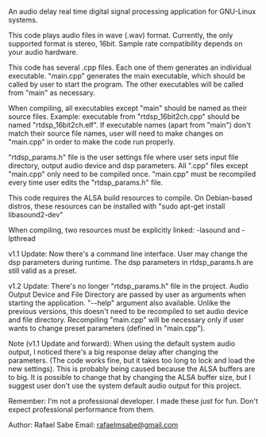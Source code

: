 An audio delay real time digital signal processing application for GNU-Linux systems.

This code plays audio files in wave (.wav) format. 
Currently, the only supported format is stereo, 16bit. Sample rate compatibility depends on your audio hardware.

This code has several .cpp files. Each one of them generates an individual executable. 
"main.cpp" generates the main executable, which should be called by user to start the program. 
The other executables will be called from "main" as necessary.

When compiling, all executables except "main" should be named as their source files. 
Example: executable from "rtdsp_16bit2ch.cpp" should be named "rtdsp_16bit2ch.elf". 
If executable names (apart from "main") don't match their source file names, user will need to make changes on "main.cpp" in order to make the code run properly.

"rtdsp_params.h" file is the user settings file where user sets input file directory, output audio device and dsp parameters. 
All ".cpp" files except "main.cpp" only need to be compiled once. "main.cpp" must be recompiled every time user edits the "rtdsp_params.h" file.

This code requires the ALSA build resources to compile. 
On Debian-based distros, these resources can be installed with "sudo apt-get install libasound2-dev"

When compiling, two resources must be explicitly linked: -lasound and -lpthread

v1.1 Update:
Now there's a command line interface. User may change the dsp parameters during runtime.
The dsp parameters in rtdsp_params.h are still valid as a preset.

v1.2 Update:
There's no longer "rtdsp_params.h" file in the project. 
Audio Output Device and File Directory are passed by user as arguments when starting the application.
"--help" argument also available.
Unlike the previous versions, this doesn't need to be recompiled to set audio device and file directory.
Recompiling "main.cpp" will be necessary only if user wants to change preset parameters (defined in "main.cpp").

Note (v1.1 Update and forward): 
When using the default system audio output, I noticed there's a big response delay after changing the parameters. 
(The code works fine, but it takes too long to lock and load the new settings).
This is probably being caused because the ALSA buffers are to big. 
It is possible to change that by changing the ALSA buffer size, but I suggest user don't use the system default audio output for this project.

Remember: I'm not a professional developer. I made these just for fun. Don't expect professional performance from them.

Author: Rafael Sabe 
Email: rafaelmsabe@gmail.com
